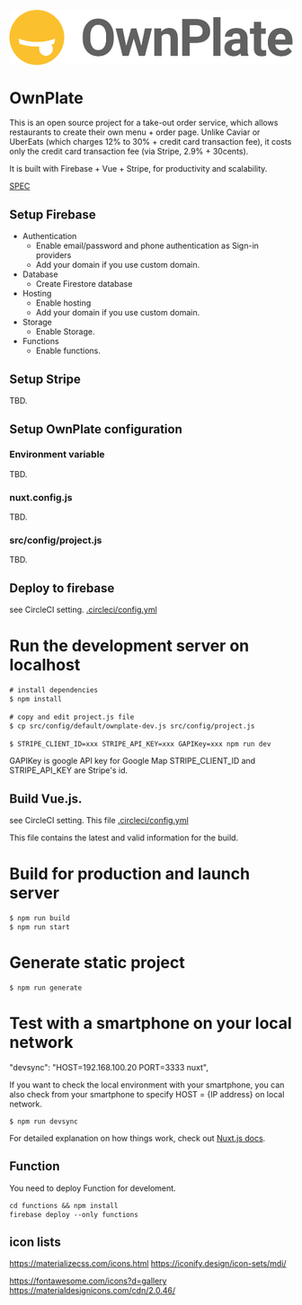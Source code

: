 ![OwnPlate-Logo](https://github.com/Nakajima-Foundation/ownplate/blob/master/public/OwnPlate-Logo-Horizontal-YellowBlack.svg)

# OwnPlate

This is an open source project for a take-out order service, which allows restaurants to create their own menu + order page. Unlike Caviar or UberEats (which charges 12% to 30% + credit card transaction fee), it costs only the credit card transaction fee (via Stripe, 2.9% + 30cents). 

It is built with Firebase + Vue + Stripe, for productivity and scalability.

[SPEC](./docs/SPEC.md)


## Setup Firebase

 - Authentication
   - Enable email/password and phone authentication as Sign-in providers
   - Add your domain if you use custom domain.
 - Database
   - Create Firestore database
 - Hosting
   - Enable hosting
   - Add your domain if you use custom domain.
 - Storage
   - Enable Storage.
 - Functions
   - Enable functions.
   
## Setup Stripe
TBD.

## Setup OwnPlate configuration

### Environment variable
TBD.

### nuxt.config.js
TBD.

### src/config/project.js 
TBD.

## Deploy to firebase
see CircleCI setting.
[.circleci/config.yml](./.circleci/config.yml)

# Run the development server on localhost

```
# install dependencies
$ npm install

# copy and edit project.js file
$ cp src/config/default/ownplate-dev.js src/config/project.js

$ STRIPE_CLIENT_ID=xxx STRIPE_API_KEY=xxx GAPIKey=xxx npm run dev
```
GAPIKey is google API key for Google Map
STRIPE_CLIENT_ID and STRIPE_API_KEY are Stripe's id.


## Build Vue.js.

see CircleCI setting.
This file 
[.circleci/config.yml](./.circleci/config.yml)

This file contains the latest and valid information for the build.

# Build for production and launch server
```
$ npm run build
$ npm run start
```

# Generate static project
```
$ npm run generate
```

#  Test with a smartphone on your local network
"devsync": "HOST=192.168.100.20 PORT=3333 nuxt",

If you want to check the local environment with your smartphone, you can also check from your smartphone to specify HOST = {IP address} on local network.

```
$ npm run devsync
```

For detailed explanation on how things work, check out [Nuxt.js docs](https://nuxtjs.org).


## Function

You need to deploy Function for	develoment.

```
cd functions && npm install
firebase deploy --only functions
```

## icon lists

https://materializecss.com/icons.html
https://iconify.design/icon-sets/mdi/

https://fontawesome.com/icons?d=gallery
https://materialdesignicons.com/cdn/2.0.46/

